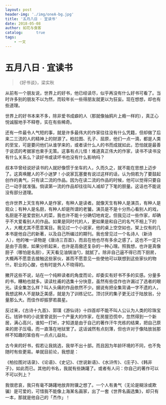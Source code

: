 ```yaml
---
layout: post
header-img: './img/oneA-bg.jpg'
title: '五月八日 · 宜读书'
date: 2018-05-08
author: 如花与食客
catalog:      true
tags:
    - 一文
---
```

# 五月八日 · 宜读书
>《好书谈》，梁实秋

从前有一个朋友说，世界上的好书，他已经读尽，似乎再没有什么好书可看了。当时许多别的朋友不以为然，而较年长一些得朋友就更以为狂妄。现在想想，却也有些道理。

世界上的好书本来不多，除非爱书成癖的人（那就像抽鸦片上瘾一样的），真正心悦诚服地手不释卷，实在有些稀奇。

还有一件最令人气短的事，就是许多最伟大的作家往往没有什么凭籍，但却做了后来二三流的人的精神上的财源了。柏拉图、孔子、屈原，他们一点一滴，都是人类的至宝，可是要问他们从谁学来的，或者读什么人的书而成就如此，恐怕就是最善于说谎的考据家也束手无策。这事有点儿怪！难道真正伟大的作家，读书不读书没有什么关系么？读好书或读坏书也没有什么影响吗？

叔本华曾经说好读书的人就好像惯于坐车的人，久而久之，就不能在思想上迈步了。这真唤醒人的不小迷梦！小说家瓦塞曼有说过这样的话，认为倘若为了要鼓起创作的勇气，只有读二流的作品。因为在读二流的作品的时候，他可以觉得只要自己一动手就准强。倘读第一流的作品却往往叫人减却了下笔的胆量。这话也不能说没有部分道理。

也许世界上天生有种人是作家，有种人是读者。就像天生有种人是演员，有种人是观众；有种人是名厨，有种人却是所谓的老饕。演员是不是十分热心看别人的戏，名厨是不是爱尝别人的菜，我也许不能十分确切地肯定。但我见过一些作家，却确乎不大爱看别人的作品。如果是同时代的人，更如果是和自己的名气不相上下的人，大概尤其不愿意寓目。我见过一个小说家，他的桌上空空如也，架上仅有的几本书是他自己的新著，以及自己所编过的期刊。我也曾见过一个名诗人（新诗人），他的唯一读物是《唐诗三百首》，而且在他也尽有多余之感了。这也不一定只是由于高傲，如果分析起来，也许是高傲还复杂的一种心理。照我想，也许是真像厨子（哪怕是名厨），天天看见油锅油勺，就腻了。除非自己逼不得已而下厨房，大概再不愿意去接触这些家伙，甚而不愿意见一些使他可以联想到这些家伙的物什。职业的心酸，也有时是外人不晓得的。

撇开这些不说，站在一个纯粹读者的角度而论，却委实有好书不多的实感。分量多的书，糟粕也就多。读读杜甫的选集十分快意，虽然有些佳作也许漏过了选者的眼光。读全集怎么样？叫人头痛的作品依然不少。据说有把全集背诵一字不遗的人，我想这种人不是缺乏美感，就是为了训练记忆。顶讨厌的集子更无过于陆放翁，分量那么大。而佳作却振寥若晨星。

反过来，《古诗十九首》、郭璞《游仙诗》十四首却不能不叫人公认为人类的珍珠宝石。钱钟书的小说里曾说到一个产量大的作家，在房屋恐慌中，忽然得到一个新居，满心高兴，谁知一打听，才知道是由于自己的著作汗牛充栋的结果，把自己原来的房子压塌，而一直落在地狱里了。这话诚然有点刻薄，但也许对于像陆放翁那样不知趣的笨伯有一点点儿益处。

古今来的好书，假若让我挑选，我举不出十部。而且因为年龄环境的不同，也不免随时有些更易。单就目前论，我想是：

《柏拉图对话录》、《论语》、《史记》、《世说新语》、《水浒传》、《庄子》、《韩非子》，如此而已。其他的书名，我就有些踌躇了。或者有人问：你自己的著作可以不可以列上？

我很悲哀，我只有毫不踌躇地放弃附骥之想了。一个人有勇气（无论是糊涂或欺骗）是可爱的，可惜我不能像上海某名画家，出了一套《世界名画选集》，却只有一本，那就是他自己的「杰作」！